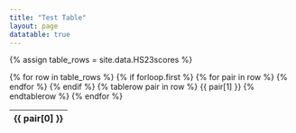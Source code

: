 ```yaml
---
title: "Test Table"
layout: page
datatable: true
---
```


 {% assign table_rows = site.data.HS23scores %}

  <table id="datatable" class="display">
      {% for row in table_rows %}
          {% if forloop.first %}
              <thead>
              <tr>
                  {% for pair in row %}
                      <th>
                          {{ pair[0] }}
                      </th>
                  {% endfor %}
              </tr>
              </thead>
          {% endif %}
          {% tablerow pair in row %}
              {{ pair[1] }}
          {% endtablerow %}
      {% endfor %}
  </table>

<link rel="stylesheet" href="https://cdn.datatables.net/1.13.4/css/jquery.dataTables.css" />
<script src="https://cdn.datatables.net/1.13.4/js/jquery.dataTables.js"></script>